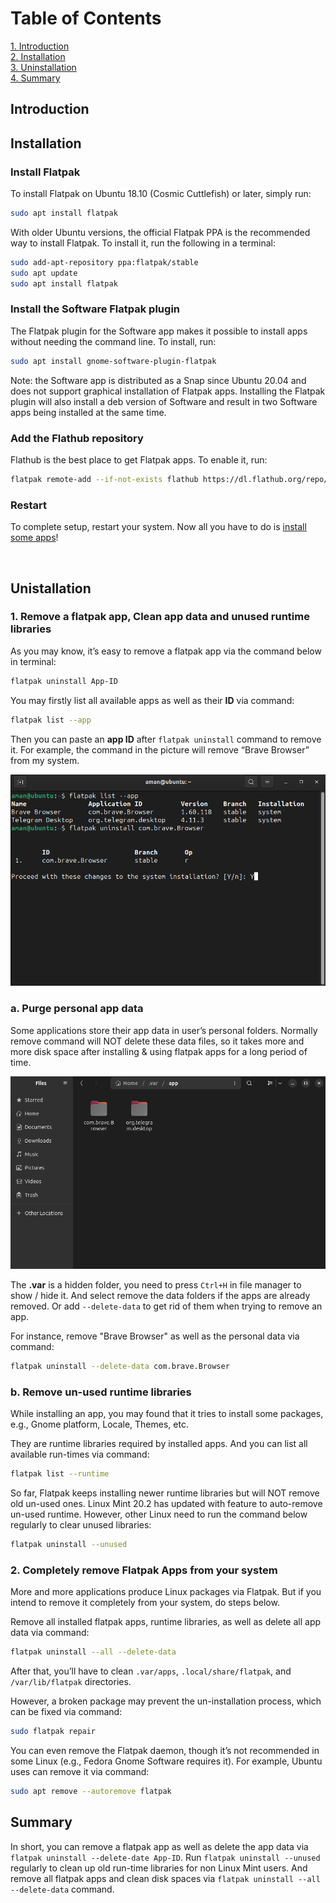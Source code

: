 # Table of Contents

[1. Introduction](#introduction)<br/>
[2. Installation](#installation)<br/>
[3. Uninstallation](#unistallation)<br/>
[4. Summary](#summary)

## Introduction

## Installation

### Install Flatpak

To install Flatpak on Ubuntu 18.10 (Cosmic Cuttlefish) or later, simply run:

```bash
sudo apt install flatpak
```       
    
With older Ubuntu versions, the official Flatpak PPA is the recommended way to install Flatpak. To install it, run the following in a terminal:

```bash
sudo add-apt-repository ppa:flatpak/stable
sudo apt update
sudo apt install flatpak       
```

### Install the Software Flatpak plugin

The Flatpak plugin for the Software app makes it possible to install apps without needing the command line. To install, run:

```bash
sudo apt install gnome-software-plugin-flatpak       
```

Note: the Software app is distributed as a Snap since Ubuntu 20.04 and does not support graphical installation of Flatpak apps. Installing the Flatpak plugin will also install a deb version of Software and result in two Software apps being installed at the same time.

### Add the Flathub repository

Flathub is the best place to get Flatpak apps. To enable it, run:

```bash
flatpak remote-add --if-not-exists flathub https://dl.flathub.org/repo/flathub.flatpakrepo       
```

### Restart

To complete setup, restart your system. Now all you have to do is [install some apps](https://flathub.org/)!

<br>

## Unistallation

### 1. Remove a flatpak app, Clean app data and unused runtime libraries

As you may know, it’s easy to remove a flatpak app via the command below in terminal:
```bash
flatpak uninstall App-ID
```
You may firstly list all available apps as well as their **ID** via command:
```bash
flatpak list --app
```
Then you can paste an **app ID** after `flatpak uninstall` command to remove it. For example, the command in the picture will remove “Brave Browser” from my system.

![unistall-image](./images/app-list.png)

### a. Purge personal app data

Some applications store their app data in user’s personal folders. Normally remove command will NOT delete these data files, so it takes more and more disk space after installing & using flatpak apps for a long period of time.

![app-data-folder](./images/app-data.png)

The **.var** is a hidden folder, you need to press `Ctrl+H` in file manager to show / hide it. And select remove the data folders if the apps are already removed. Or add `--delete-data` to get rid of them when trying to remove an app.

For instance, remove "Brave Browser" as well as the personal data via command:

```bash
flatpak uninstall --delete-data com.brave.Browser
```
### b. Remove un-used runtime libraries

While installing an app, you may found that it tries to install some packages, e.g., Gnome platform, Locale, Themes, etc.

They are runtime libraries required by installed apps. And you can list all available run-times via command:

```bash
flatpak list --runtime
```

So far, Flatpak keeps installing newer runtime libraries but will NOT remove old un-used ones. Linux Mint 20.2 has updated with feature to auto-remove un-used runtime. However, other Linux need to run the command below regularly to clear unused libraries:

```bash
flatpak uninstall --unused
```

### 2. Completely remove Flatpak Apps from your system

More and more applications produce Linux packages via Flatpak. But if you intend to remove it completely from your system, do steps below.

Remove all installed flatpak apps, runtime libraries, as well as delete all app data via command:

```bash
flatpak uninstall --all --delete-data
```

After that, you’ll have to clean `.var/apps`, `.local/share/flatpak`, and `/var/lib/flatpak` directories.

However, a broken package may prevent the un-installation process, which can be fixed via command:

```bash
sudo flatpak repair
```

You can even remove the Flatpak daemon, though it’s not recommended in some Linux (e.g., Fedora Gnome Software requires it). For example, Ubuntu uses can remove it via command:

```bash
sudo apt remove --autoremove flatpak
```

## Summary

In short, you can remove a flatpak app as well as delete the app data via `flatpak uninstall --delete-date App-ID`. Run `flatpak uninstall --unused` regularly to clean up old run-time libraries for non Linux Mint users. And remove all flatpak apps and clean disk spaces via `flatpak uninstall --all --delete-data` command.